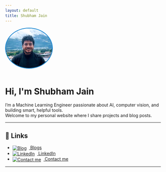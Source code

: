 ```yaml
---
layout: default
title: Shubham Jain
---
```


<img src="assets/profile/me.jpg" alt="Profile photo" style="width:150px;border-radius:50%;border:2px solid #007acc;margin-bottom:1em;">

# Hi, I'm Shubham Jain

I’m a Machine Learning Engineer passionate about AI, computer vision, and building smart, helpful tools.  
Welcome to my personal website where I share projects and blog posts.

---

## 🔗 Links

- <a href="blog.html"><img src="https://img.icons8.com/ios-filled/50/000000/blog.png" alt="Blog" style="width:20px; height:20px; vertical-align:middle; margin-right: 8px;"/> Blogs</a>
- <a href="https://www.linkedin.com/in/-shubhamjain" target="_blank"><img src="https://img.icons8.com/ios-filled/50/000000/linkedin.png" alt="LinkedIn" style="width:20px; height:20px; vertical-align:middle; margin-right: 8px;"/> LinkedIn</a>
- <a href="mailto:shubham.jain.jb@gmail.com"><img src="https://img.icons8.com/ios-filled/50/000000/gmail.png" alt="Contact me" style="width:20px; height:20px; vertical-align:middle; margin-right: 8px;"/> Contact me</a>

---

<!-- ## 📝 About This Site

This site is built with [GitHub Pages](https://pages.github.com/) and Jekyll, with a simple theme for clarity and speed. -->
